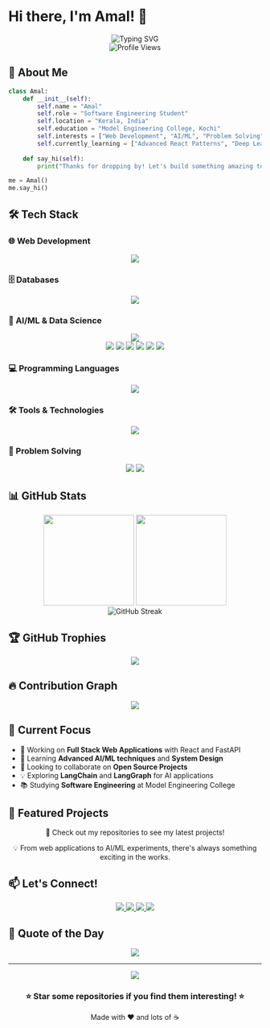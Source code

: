 # Hi there, I'm Amal! 👋

<div align="center">
  <img src="https://readme-typing-svg.herokuapp.com?font=Fira+Code&size=30&duration=3000&pause=1000&color=00D9FF&center=true&vCenter=true&width=600&lines=Software+Engineering+Student;Full+Stack+Developer;AI%2FML+Enthusiast;Problem+Solver" alt="Typing SVG" />
</div>

<div align="center">
  <img src="https://komarev.com/ghpvc/?username=codewizard-2004&color=00d9ff&style=for-the-badge" alt="Profile Views" />
</div>

## 🚀 About Me

```python
class Amal:
    def __init__(self):
        self.name = "Amal"
        self.role = "Software Engineering Student"
        self.location = "Kerala, India"
        self.education = "Model Engineering College, Kochi"
        self.interests = ["Web Development", "AI/ML", "Problem Solving"]
        self.currently_learning = ["Advanced React Patterns", "Deep Learning", "System Design"]
    
    def say_hi(self):
        print("Thanks for dropping by! Let's build something amazing together! 🚀")

me = Amal()
me.say_hi()
```

## 🛠️ Tech Stack

### 🌐 Web Development
<div align="center">
  <img src="https://skillicons.dev/icons?i=react,js,html,css,nodejs,express,fastapi,nextjs" />
</div>

### 🗄️ Databases
<div align="center">
  <img src="https://skillicons.dev/icons?i=mongodb,postgresql,mysql,redis" />
</div>

### 🤖 AI/ML & Data Science
<div align="center">
  <img src="https://skillicons.dev/icons?i=python,pytorch,tensorflow" />
  <br/>
  <img src="https://img.shields.io/badge/NumPy-013243?style=for-the-badge&logo=numpy&logoColor=white" />
  <img src="https://img.shields.io/badge/Pandas-150458?style=for-the-badge&logo=pandas&logoColor=white" />
  <img src="https://img.shields.io/badge/Scikit--Learn-F7931E?style=for-the-badge&logo=scikit-learn&logoColor=white" />
  <img src="https://img.shields.io/badge/Matplotlib-11557c?style=for-the-badge&logo=python&logoColor=white" />
  <img src="https://img.shields.io/badge/LangChain-1C3C3C?style=for-the-badge&logo=langchain&logoColor=white" />
  <img src="https://img.shields.io/badge/LangGraph-FF6B6B?style=for-the-badge&logo=python&logoColor=white" />
</div>

### 💻 Programming Languages
<div align="center">
  <img src="https://skillicons.dev/icons?i=python,javascript,java,c" />
</div>

### 🛠️ Tools & Technologies
<div align="center">
  <img src="https://skillicons.dev/icons?i=git,github,vscode,docker,linux,postman" />
</div>

### 🧩 Problem Solving
<div align="center">
  <img src="https://img.shields.io/badge/LeetCode-100%2B%20Problems-FFA116?style=for-the-badge&logo=leetcode&logoColor=white" />
  <img src="https://img.shields.io/badge/Problem%20Solver-Expert-00D9FF?style=for-the-badge&logo=codechef&logoColor=white" />
</div>

## 📊 GitHub Stats

<div align="center">
  <img height="180em" src="https://github-readme-stats.vercel.app/api?username=codewizard-2004&show_icons=true&theme=tokyonight&include_all_commits=true&count_private=true"/>
  <img height="180em" src="https://github-readme-stats.vercel.app/api/top-langs/?username=codewizard-2004&layout=compact&langs_count=8&theme=tokyonight"/>
</div>

<div align="center">
  <img src="https://github-readme-streak-stats.herokuapp.com/?user=codewizard-2004&theme=tokyonight" alt="GitHub Streak" />
</div>

## 🏆 GitHub Trophies
<div align="center">
  <img src="https://github-profile-trophy.vercel.app/?username=codewizard-2004&theme=tokyonight&no-frame=true&no-bg=false&margin-w=4&row=1" />
</div>

## 🔥 Contribution Graph
<div align="center">
  <img src="https://github-readme-activity-graph.vercel.app/graph?username=codewizard-2004&theme=tokyo-night&bg_color=1a1b27&color=70a5fd&line=bf91f3&point=38bdae&area=true&hide_border=true" />
</div>

## 🎯 Current Focus

- 🔭 Working on **Full Stack Web Applications** with React and FastAPI
- 🌱 Learning **Advanced AI/ML techniques** and **System Design**
- 👯 Looking to collaborate on **Open Source Projects**
- 💡 Exploring **LangChain** and **LangGraph** for AI applications
- 📚 Studying **Software Engineering** at Model Engineering College

## 🌟 Featured Projects

<div align="center">
  <p>🚀 Check out my repositories to see my latest projects!</p>
  <p>💡 From web applications to AI/ML experiments, there's always something exciting in the works.</p>
  
  <!-- Replace with actual repository pins when you have featured projects -->
  <!-- Example: -->
  <!-- <a href="https://github.com/codewizard-2004/your-repo-name"> -->
  <!--   <img src="https://github-readme-stats.vercel.app/api/pin/?username=codewizard-2004&repo=your-repo-name&theme=tokyonight" /> -->
  <!-- </a> -->
</div>

## 📫 Let's Connect!

<div align="center">
  <a href="mailto:your.email@example.com">
    <img src="https://img.shields.io/badge/Email-D14836?style=for-the-badge&logo=gmail&logoColor=white" />
  </a>
  <a href="https://linkedin.com/in/your-profile">
    <img src="https://img.shields.io/badge/LinkedIn-0077B5?style=for-the-badge&logo=linkedin&logoColor=white" />
  </a>
  <a href="https://twitter.com/your-handle">
    <img src="https://img.shields.io/badge/Twitter-1DA1F2?style=for-the-badge&logo=twitter&logoColor=white" />
  </a>
  <a href="https://your-portfolio.com">
    <img src="https://img.shields.io/badge/Portfolio-FF5722?style=for-the-badge&logo=google-chrome&logoColor=white" />
  </a>
</div>

## 💭 Quote of the Day
<div align="center">
  <img src="https://quotes-github-readme.vercel.app/api?type=horizontal&theme=tokyonight" />
</div>

---

<div align="center">
  <img src="https://capsule-render.vercel.app/api?type=waving&color=gradient&height=100&section=footer&width=100%" />
</div>

<div align="center">
  <h3>⭐ Star some repositories if you find them interesting! ⭐</h3>
  <p>Made with ❤️ and lots of ☕</p>
</div>